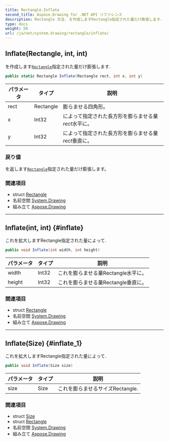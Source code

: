 ```yaml
---
title: Rectangle.Inflate
second_title: Aspose.Drawing for .NET API リファレンス
description: Rectangle 方法. を作成しますRectangle指定された量だけ膨張します.
type: docs
weight: 50
url: /ja/net/system.drawing/rectangle/inflate/
---
```

## Inflate(Rectangle, int, int)

を作成します[`Rectangle`](../)指定された量だけ膨張します.

```csharp
public static Rectangle Inflate(Rectangle rect, int x, int y)
```

| パラメータ | タイプ | 説明 |
| --- | --- | --- |
| rect | Rectangle | 膨らませる四角形。 |
| x | Int32 | によって指定された長方形を膨らませる量*rect*水平に。 |
| y | Int32 | によって指定された長方形を膨らませる量*rect*垂直に。 |

### 戻り値

を返します[`Rectangle`](../)指定された量だけ膨張します。

### 関連項目

* struct [Rectangle](../)
* 名前空間 [System.Drawing](../../rectangle/)
* 組み立て [Aspose.Drawing](../../../)

---

## Inflate(int, int) {#inflate}

これを拡大しますRectangle指定された量によって.

```csharp
public void Inflate(int width, int height)
```

| パラメータ | タイプ | 説明 |
| --- | --- | --- |
| width | Int32 | これを膨らませる量Rectangle水平に。 |
| height | Int32 | これを膨らませる量Rectangle垂直に。 |

### 関連項目

* struct [Rectangle](../)
* 名前空間 [System.Drawing](../../rectangle/)
* 組み立て [Aspose.Drawing](../../../)

---

## Inflate(Size) {#inflate_1}

これを拡大しますRectangle指定された量によって.

```csharp
public void Inflate(Size size)
```

| パラメータ | タイプ | 説明 |
| --- | --- | --- |
| size | Size | これを膨らませるサイズRectangle. |

### 関連項目

* struct [Size](../../size/)
* struct [Rectangle](../)
* 名前空間 [System.Drawing](../../rectangle/)
* 組み立て [Aspose.Drawing](../../../)


